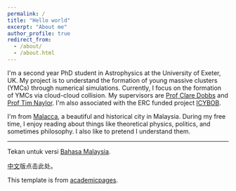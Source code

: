 ```yaml
---
permalink: /
title: "Hello world"
excerpt: "About me"
author_profile: true
redirect_from:
  - /about/
  - /about.html
---
```


I'm a second year PhD student in Astrophysics at the University of Exeter, UK. My project is to understand the formation of young massive clusters (YMCs) through numerical simulations. Currently, I focus on the formation of YMCs via cloud-cloud collision. My supervisors are [Prof Clare Dobbs](http://emps.exeter.ac.uk/physics-astronomy/staff/cld214) and [Prof Tim Naylor](http://emps.exeter.ac.uk/physics-astronomy/staff/tnaylor). I'm also associated with the ERC funded project [ICYBOB](https://icybob.co.uk/index.html).  

I'm from [Malacca](https://en.wikipedia.org/wiki/Malacca), a beautiful and historical city in Malaysia. During my free time, I enjoy reading about things like theoretical physics, politics, and sometimes philosophy. I also like to pretend I understand them.

---

Tekan untuk versi [Bahasa Malaysia](/in-malay/).

[中文](/in-chinese/)版点击此处。

This template is from [academicpages](https://academicpages.github.io/).
